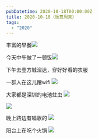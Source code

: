 ```yaml
---
pubDatetime: 2020-10-18T00:00:00Z
title: 2020-10-18（惬意周末）
tags:
  - "2020"
---
```


丰富的早餐![](../../img/6904315-0e26cb4bce4f93a0.jpg)

今天中午做了一顿饭![](../../img/6904315-7b6c245e4b701a22.jpg)

下午去壹方城溜达，穿好好看的衣服

一群人在这儿蹭wifi
![](../../img/6904315-b4f7d2895b9d2af0.jpg)

大家都是深圳的电池蛀虫
![](../../img/6904315-447dfab873d505cd.jpg)

![](../../img/6904315-973b82f9ba548bd7.jpg)

晚上路边有唱歌的
![](../../img/6904315-bd29e0344e2fd52c.jpg)

阳台上在吃个火锅
![](../../img/6904315-3c3d2d2d11ec75a5.jpg)
